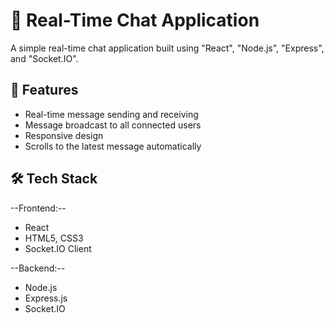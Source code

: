 # 💬 Real-Time Chat Application

A simple real-time chat application built using "React", "Node.js", "Express", and "Socket.IO".

## 🚀 Features

- Real-time message sending and receiving
- Message broadcast to all connected users
- Responsive design
- Scrolls to the latest message automatically

## 🛠️ Tech Stack

--Frontend:--
- React
- HTML5, CSS3
- Socket.IO Client

--Backend:--
- Node.js
- Express.js
- Socket.IO

